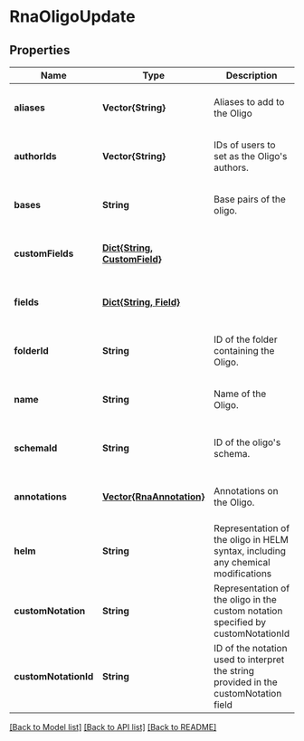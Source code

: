# RnaOligoUpdate


## Properties
Name | Type | Description | Notes
------------ | ------------- | ------------- | -------------
**aliases** | **Vector{String}** | Aliases to add to the Oligo | [optional] [default to nothing]
**authorIds** | **Vector{String}** | IDs of users to set as the Oligo&#39;s authors. | [optional] [default to nothing]
**bases** | **String** | Base pairs of the oligo.  | [optional] [default to nothing]
**customFields** | [**Dict{String, CustomField}**](CustomField.md) |  | [optional] [default to nothing]
**fields** | [**Dict{String, Field}**](Field.md) |  | [optional] [default to nothing]
**folderId** | **String** | ID of the folder containing the Oligo.  | [optional] [default to nothing]
**name** | **String** | Name of the Oligo.  | [optional] [default to nothing]
**schemaId** | **String** | ID of the oligo&#39;s schema.  | [optional] [default to nothing]
**annotations** | [**Vector{RnaAnnotation}**](RnaAnnotation.md) | Annotations on the Oligo. | [optional] [default to nothing]
**helm** | **String** | Representation of the oligo in HELM syntax, including any chemical modifications | [optional] [default to nothing]
**customNotation** | **String** | Representation of the oligo in the custom notation specified by customNotationId | [optional] [default to nothing]
**customNotationId** | **String** | ID of the notation used to interpret the string provided in the customNotation field | [optional] [default to nothing]


[[Back to Model list]](../README.md#models) [[Back to API list]](../README.md#api-endpoints) [[Back to README]](../README.md)



